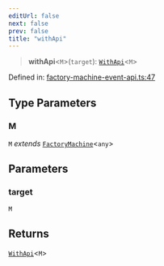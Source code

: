 ```yaml
---
editUrl: false
next: false
prev: false
title: "withApi"
---
```


> **withApi**\<`M`\>(`target`): [`WithApi`](/docs/src/content/docs/reference/type-aliases/withapi/)\<`M`\>

Defined in: [factory-machine-event-api.ts:47](https://github.com/WinstonFassett/matchina/blob/2d22b2187dda803854f54b63fe09d04bd833387d/src/factory-machine-event-api.ts#L47)

## Type Parameters

### M

`M` *extends* [`FactoryMachine`](/docs/src/content/docs/reference/interfaces/factorymachine/)\<`any`\>

## Parameters

### target

`M`

## Returns

[`WithApi`](/docs/src/content/docs/reference/type-aliases/withapi/)\<`M`\>
